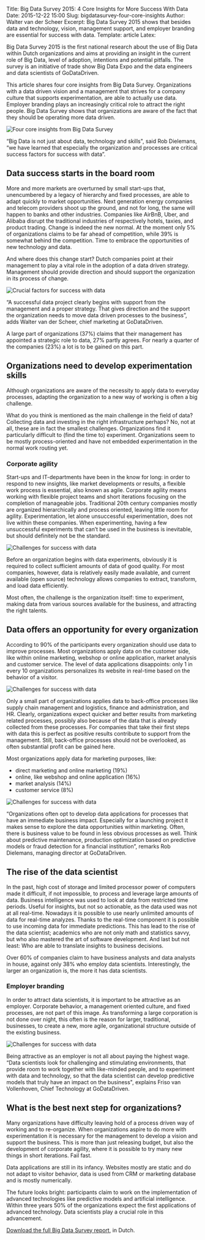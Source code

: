 Title: Big Data Survey 2015: 4 Core Insights for More Success With Data
Date: 2015-12-22 15:00
Slug: bigdatasurvey-four-core-insights
Author: Walter van der Scheer
Excerpt: Big Data Survey 2015 shows that besides data and technology, vision, management support, and employer branding are essential for success with data.
Template: article
Latex:

<span class="lead">Big Data Survey 2015 is the first national research about the use of Big Data within Dutch organizations and aims at providing an insight in the current role of Big Data, level of adoption, intentions and potential pitfalls. The survey is an initiative of trade show Big Data Expo and the data engineers and data scientists of GoDataDriven.

This article shares four core insights from Big Data Survey. Organizations with a data driven vision and a management that strives for a company culture that supports experimentation, are able to actually use data. Employer branding plays an increasingly critical role to attract the right people. Big Data Survey shows that organizations are aware of the fact that they should be operating more data driven.
</span>

![Four core insights from Big Data Survey](/static/images/bigdatasurvey/godatadriven-bigdatasurvey-header.png)

“Big Data is not just about data, technology and skills", said Rob Dielemans, “we have learned that especially the organization and processes are critical success factors for success with data”.

## Data success starts in the board room

More and more markets are overturned by small start-ups that, unencumbered by a legacy of hierarchy and fixed processes, are able to adapt quickly to market opportunities. Next generation energy companies and telecom providers shoot up the ground, and not for long, the same will happen to banks and other industries. Companies like AirBnB, Uber, and Alibaba disrupt the traditional industries of respectively hotels, taxies, and product trading. Change is indeed the new normal. At the moment only 5% of organizations claims to be far ahead of competition, while 39% is somewhat behind the competition. Time to embrace the opportunities of new technology and data.

And where does this change start? Dutch companies point at their management to play a vital role in the adoption of a data driven strategy. Management should provide direction and should support the organization in its process of change.

![Crucial factors for success with data](/static/images/bigdatasurvey/1-bigdatasurvey-factors.png)

“A successful data project clearly begins with support from the management and a proper strategy. That gives direction and the support the organization needs to move data driven processes to the business”, adds Walter van der Scheer, chief marketing at GoDataDriven.

A large part of organizations (37%) claims that their management has appointed a strategic role to data, 27% partly agrees. For nearly a quarter of the companies (23%) a lot is to be gained on this part.

## Organizations need to develop experimentation skills

Although organizations are aware of the necessity to apply data to everyday processes, adapting the organization to a new way of working is often a big challenge.

What do you think is mentioned as the main challenge in the field of data? Collecting data and investing in the right infrastructure perhaps? No, not at all, these are in fact the smallest challenges. Organizations find it particularly difficult to (find the time to) experiment. Organizations seem to be mostly process-oriented and have not embedded experimentation in the normal work routing yet.

### Corporate agility

Start-ups and IT-departments have been in the know for long: in order to respond to new insights, like market developments or results, a flexible work process is essential, also known as agile. Corporate agility means working with flexible project teams and short iterations focusing on the completion of manageable jobs. Traditional 20th century companies mostly are organized hierarchically and process oriented, leaving little room for agility. Experimentation, let alone unsuccessful experimentation, does not live within these companies. When experimenting, having a few unsuccessful experiments that can’t be used in the business is inevitable, but should definitely not be the standard.

![Challenges for success with data](/static/images/bigdatasurvey/2-bigdatasurvey-challenges.png)

Before an organization begins with data experiments, obviously it is required to collect sufficient amounts of data of good quality. For most companies, however, data is relatively easily made available, and current available (open source) technology allows companies to extract, transform, and load data efficiently.

Most often, the challenge is the organization itself: time to experiment, making data from various sources available for the business, and attracting the right talents.

## Data offers an opportunity for every organization

According to 90% of the participants every organization should use data to improve processes. Most organizations apply data on the customer side, like within online marketing, webshop or online application, market analysis and customer service. The level of data applications disappoints: only 1 in every 10 organizations personalizes its website in real-time based on the behavior of a visitor.

![Challenges for success with data](/static/images/bigdatasurvey/3-bigdatasurvey-personalization.png)

Only a small part of organizations applies data to back-office processes like supply chain management and logistics, finance and administration, and HR. Clearly, organizations expect quicker and better results from marketing related processes, possibly also because of the data that is already collected from these processes. For companies that take their first steps with data this is perfect as positive results contribute to support from the management. Still, back-office processes should not be overlooked, as often substantial profit can be gained here.

Most organizations apply data for marketing purposes, like:
<ul>
<li>direct marketing and online marketing (19%)</li>
<li>online, like webshop and online application (16%)</li>
<li>market analysis (14%)</li>
<li>customer service (8%)</li>
</ul>

![Challenges for success with data](/static/images/bigdatasurvey/4-bigdatasurvey-areas.png)

“Organizations often opt to develop data applications for processes that have an immediate business impact. Especially for a launching project it makes sense to explore the data opportunities within marketing. Often, there is business value to be found in less obvious processes as well. Think about predictive maintenance, production optimization based on predictive models or fraud detection for a financial institution”, remarks Rob Dielemans, managing director at GoDataDriven.

## The rise of the data scientist

In the past, high cost of storage and limited processor power of computers made it difficult, if not impossible, to process and leverage large amounts of data. Business intelligence was used to look at data from restricted time periods. Useful for insights, but not so actionable, as the data used was not at all real-time. Nowadays it is possible to use nearly unlimited amounts of data for real-time analyzes. Thanks to the real-time component it is possible to use incoming data for immediate predictions. This has lead to the rise of the data scientist; academics who are not only math and statistics savvy, but who also mastered the art of software development. And last but not least: Who are able to translate insights to business decisions.

Over 60% of companies claim to have business analysts and data analysts in house, against only 38% who employ data scientists. Interestingly, the larger an organization is, the more it has data scientists.

### Employer branding

In order to attract data scientists, it is important to be attractive as an employer. Corporate behavior, a management oriented culture, and fixed processes, are not part of this image. As transforming a large corporation is not done over night, this often is the reason for larger, traditional, businesses, to create a new, more agile, organizational structure outside of the existing business.

![Challenges for success with data](/static/images/bigdatasurvey/5-bigdatasurvey-datateam.png)

Being attractive as an employer is not all about paying the highest wage. “Data scientists look for challenging and stimulating environments, that provide room to work together with like-minded people, and to experiment with data and technology, so that the data scientist can develop predictive models that truly have an impact on the business", explains Friso van Vollenhoven, Chief Technology at GoDataDriven.

## What is the best next step for organizations?

Many organizations have difficulty leaving hold of a process driven way of working and to re-organize. When organizations aspire to do more with experimentation it is necessary for the management to develop a vision and support the business. This is more than just releasing budget, but also the development of corporate agility, where it is possible to try many new things in short iterations. Fail fast.

Data applications are still in its infancy. Websites mostly are static and do not adapt to visitor behavior, data is used from CRM or marketing database and is mostly numerically.

The future looks bright: participants claim to work on the implementation of advanced technologies like predictive models and artificial intelligence. Within three years 50% of the organizations expect the first applications of advanced technology. Data scientists play a crucial role in this advancement.

[Download the full Big Data Survey report](http://www.godatadriven.com/bigdatasurvey.html), in Dutch.
